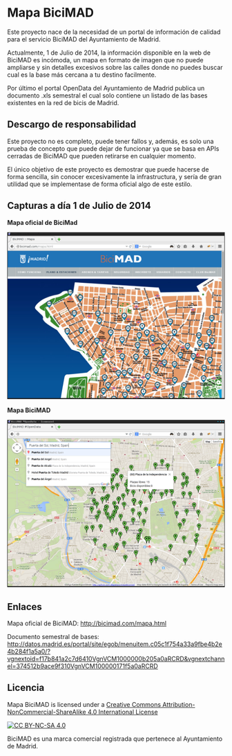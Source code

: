 Mapa BiciMAD
============

Este proyecto nace de la necesidad de un portal de información de calidad para el servicio BiciMAD del Ayuntamiento de Madrid.

Actualmente, 1 de Julio de 2014, la información disponible en la web de BiciMAD es incómoda, un mapa en formato de imagen que no puede ampliarse y sin detalles excesivos sobre las calles donde no puedes buscar cual es la base más cercana a tu destino facilmente.

Por último el portal OpenData del Ayuntamiento de Madrid publica un documento .xls semestral el cual solo contiene un listado de las bases existentes en la red de bicis de Madrid.

Descargo de responsabilidad
---------------------------

Este proyecto no es completo, puede tener fallos y, además, es solo una prueba de concepto que puede dejar de funcionar ya que se basa en APIs cerradas de BiciMAD que pueden retirarse en cualquier momento.

El único objetivo de este proyecto es demostrar que puede hacerse de forma sencilla, sin conocer excesivamente la infrastructura, y sería de gran utilidad que se implementase de forma oficial algo de este estilo.

Capturas a día 1 de Julio de 2014
---------------------------------

**Mapa oficial de BiciMad**

![Mapa oficial de BiciMad](/img/bicimadoficial.png?raw=true)

**Mapa BiciMAD**

![Mapa BiciMAD](/img/mapabicimad.png?raw=true)

Enlaces
-------

Mapa oficial de BiciMAD: http://bicimad.com/mapa.html

Documento semestral de bases: http://datos.madrid.es/portal/site/egob/menuitem.c05c1f754a33a9fbe4b2e4b284f1a5a0/?vgnextoid=f17b841a2c7d6410VgnVCM1000000b205a0aRCRD&vgnextchannel=374512b9ace9f310VgnVCM100000171f5a0aRCRD

Licencia
--------

Mapa BiciMAD is licensed under a [Creative Commons Attribution-NonCommercial-ShareAlike 4.0 International License](http://creativecommons.org/licenses/by-nc-sa/4.0/)


[![CC BY-NC-SA 4.0](https://i.creativecommons.org/l/by-nc-sa/4.0/88x31.png)](http://creativecommons.org/licenses/by-nc-sa/4.0/)

BiciMAD es una marca comercial registrada que pertenece al Ayuntamiento de Madrid.
